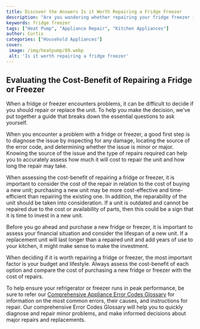 ```yaml
---
title: Discover the Answers Is it Worth Repairing a Fridge Freezer
description: "Are you wondering whether repairing your fridge freezer is a viable option Find out with our simple guide on the repair process cost and overall value Get the answers you need to make an informed decision"
keywords: fridge freezer
tags: ["Heat Pump", "Appliance Repair", "Kitchen Appliances"]
author: Curtis
categories: ["Household Appliances"]
cover: 
 image: /img/heatpump/89.webp
 alt: 'Is it worth repairing a fridge freezer'
---
```

## Evaluating the Cost-Benefit of Repairing a Fridge or Freezer
When a fridge or freezer encounters problems, it can be difficult to decide if you should repair or replace the unit. To help you make the decision, we’ve put together a guide that breaks down the essential questions to ask yourself. 

When you encounter a problem with a fridge or freezer, a good first step is to diagnose the issue by inspecting for any damage, locating the source of the error code, and determining whether the issue is minor or major. Knowing the source of the issue and the type of repairs required can help you to accurately assess how much it will cost to repair the unit and how long the repair may take.

When assessing the cost-benefit of repairing a fridge or freezer, it is important to consider the cost of the repair in relation to the cost of buying a new unit; purchasing a new unit may be more cost-effective and time-efficient than repairing the existing one. In addition, the reparability of the unit should be taken into consideration. If a unit is outdated and cannot be repaired due to the cost or availability of parts, then this could be a sign that it is time to invest in a new unit. 

Before you go ahead and purchase a new fridge or freezer, it is important to assess your financial situation and consider the lifespan of a new unit. If a replacement unit will last longer than a repaired unit and add years of use to your kitchen, it might make sense to make the investment. 

When deciding if it is worth repairing a fridge or freezer, the most important factor is your budget and lifestyle. Always assess the cost-benefit of each option and compare the cost of purchasing a new fridge or freezer with the cost of repairs. 

To help ensure your refrigerator or freezer runs in peak performance, be sure to refer our [Comprehensive Appliance Error Codes Glossary](../error-codes/) for information on the most common errors, their causes, and instructions for repair. Our comprehensive Error Codes Glossary will help you to quickly diagnose and repair minor problems, and make informed decisions about major repairs and replacements.
